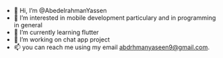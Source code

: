 - 👋 Hi, I’m @AbedelrahmanYassen
- 👀 I’m interested in mobile development particulary and in programming in general 
- 🌱 I’m currently learning flutter 
- 💞️ I’m working on chat app project
- 📫 you can reach me using my email abdrhmanyaseen9@gmail.com.

<!---
AbedelrahmanYassen/AbedelrahmanYassen is a ✨ special ✨ repository because its `README.md` (this file) appears on your GitHub profile.
You can click the Preview link to take a look at your changes.
--->
